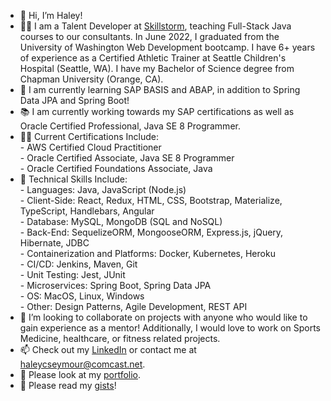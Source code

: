 - 👋 Hi, I’m Haley!
- 👩‍🏫 I am a Talent Developer at [Skillstorm](https://www.skillstorm.com), teaching Full-Stack Java courses to our consultants. In June 2022, I graduated from the University of Washington Web Development bootcamp. I have 6+ years of experience as a Certified Athletic Trainer at Seattle Children's Hospital (Seattle, WA). I have my Bachelor of Science degree from Chapman University (Orange, CA).
- 🌱 I am currently learning SAP BASIS and ABAP, in addition to Spring Data JPA and Spring Boot!
- 📚 I am currently working towards my SAP certifications as well as Oracle Certified Professional, Java SE 8 Programmer. 
- 👩‍💻 Current Certifications Include:<br />
      - AWS Certified Cloud Practitioner<br />
      - Oracle Certified Associate, Java SE 8 Programmer<br />
      - Oracle Certified Foundations Associate, Java<br />
- 👀 Technical Skills Include:<br />
      - Languages: Java, JavaScript (Node.js)<br />
      - Client-Side: React, Redux, HTML, CSS, Bootstrap, Materialize, TypeScript, Handlebars, Angular<br />
      - Database: MySQL, MongoDB (SQL and NoSQL)<br />
      - Back-End: SequelizeORM, MongooseORM, Express.js, jQuery, Hibernate, JDBC<br />
      - Containerization and Platforms: Docker, Kubernetes, Heroku<br />
      - CI/CD: Jenkins, Maven, Git<br />
      - Unit Testing: Jest, JUnit<br />
      - Microservices: Spring Boot, Spring Data JPA<br />
      - OS: MacOS, Linux, Windows<br />
      - Other: Design Patterns, Agile Development, REST API<br />
- 💞️ I’m looking to collaborate on projects with anyone who would like to gain experience as a mentor! Additionally, I would love to work on Sports Medicine, healthcare, or fitness related projects. 
- 📫 Check out my [LinkedIn](https://www.linkedin.com/in/haley-seymour-lat-atc-a5b01052/) or contact me at haleycseymour@comcast.net. 
- 📖 Please look at my [portfolio](https://haleysportfolio.herokuapp.com/). 
- 📖 Please read my [gists](https://gist.github.com/hseymo)! 

<!---
hseymo/hseymo is a ✨ special ✨ repository because its `README.md` (this file) appears on your GitHub profile.
You can click the Preview link to take a look at your changes.
--->
